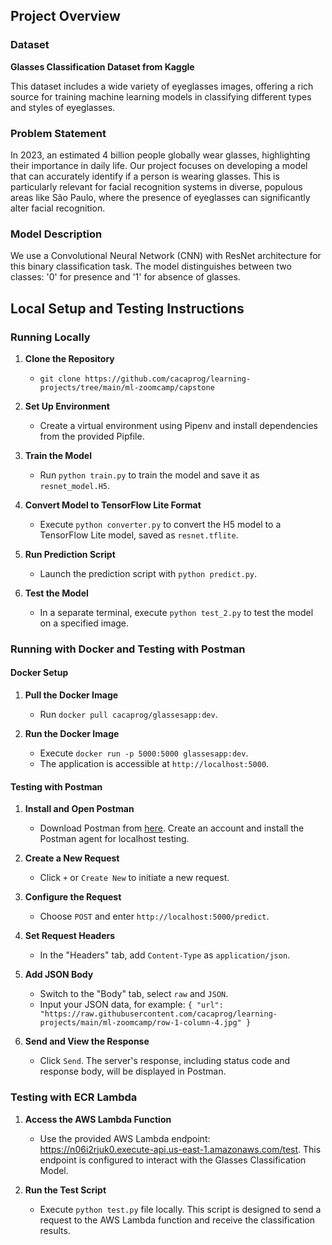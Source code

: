 ## Project Overview

### Dataset
**Glasses Classification Dataset from Kaggle**

This dataset includes a wide variety of eyeglasses images, offering a rich source for training machine learning models in classifying different types and styles of eyeglasses.

### Problem Statement
In 2023, an estimated 4 billion people globally wear glasses, highlighting their importance in daily life. Our project focuses on developing a model that can accurately identify if a person is wearing glasses. This is particularly relevant for facial recognition systems in diverse, populous areas like São Paulo, where the presence of eyeglasses can significantly alter facial recognition.

### Model Description
We use a Convolutional Neural Network (CNN) with ResNet architecture for this binary classification task. The model distinguishes between two classes: '0' for presence and '1' for absence of glasses.

## Local Setup and Testing Instructions

### Running Locally

1. **Clone the Repository**
   - `git clone https://github.com/cacaprog/learning-projects/tree/main/ml-zoomcamp/capstone`

2. **Set Up Environment**
   - Create a virtual environment using Pipenv and install dependencies from the provided Pipfile.

3. **Train the Model**
   - Run `python train.py` to train the model and save it as `resnet_model.H5`.

4. **Convert Model to TensorFlow Lite Format**
   - Execute `python converter.py` to convert the H5 model to a TensorFlow Lite model, saved as `resnet.tflite`.

5. **Run Prediction Script**
   - Launch the prediction script with `python predict.py`.

6. **Test the Model**
   - In a separate terminal, execute `python test_2.py` to test the model on a specified image.

### Running with Docker and Testing with Postman

#### Docker Setup

1. **Pull the Docker Image**
   - Run `docker pull cacaprog/glassesapp:dev`.

2. **Run the Docker Image**
   - Execute `docker run -p 5000:5000 glassesapp:dev`.
   - The application is accessible at `http://localhost:5000`.

#### Testing with Postman

1. **Install and Open Postman**
   - Download Postman from [here](https://www.postman.com/downloads/). Create an account and install the Postman agent for localhost testing.

2. **Create a New Request**
   - Click `+` or `Create New` to initiate a new request.

3. **Configure the Request**
   - Choose `POST` and enter `http://localhost:5000/predict`.

4. **Set Request Headers**
   - In the "Headers" tab, add `Content-Type` as `application/json`.

5. **Add JSON Body**
   - Switch to the "Body" tab, select `raw` and `JSON`.
   - Input your JSON data, for example:
     `{ "url": "https://raw.githubusercontent.com/cacaprog/learning-projects/main/ml-zoomcamp/row-1-column-4.jpg" }`

6. **Send and View the Response**
   - Click `Send`. The server's response, including status code and response body, will be displayed in Postman.


### Testing with ECR Lambda

1. **Access the AWS Lambda Function**
   - Use the provided AWS Lambda endpoint: https://n06i2rjuk0.execute-api.us-east-1.amazonaws.com/test.
        This endpoint is configured to interact with the Glasses Classification Model.

2. **Run the Test Script**
   - Execute `python test.py` file locally.
        This script is designed to send a request to the AWS Lambda function and receive the classification results.
